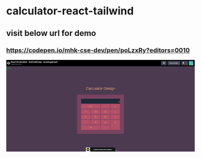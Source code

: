 # calculator-react-tailwind
## visit below url for demo
### https://codepen.io/mhk-cse-dev/pen/poLzxRy?editors=0010



![demo](calculator-demo.png)
